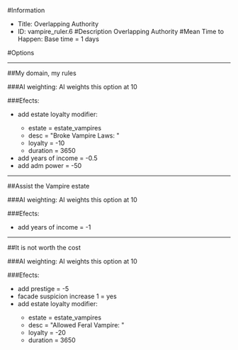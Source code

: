 #Information
 - Title: Overlapping Authority
 - ID: vampire_ruler.6
#Description
Overlapping Authority
#Mean Time to Happen:
Base time = 1 days

#Options

___
##My domain, my rules

###AI weighting:
AI weights this option at 10


###Efects:<ul><li>add estate loyalty modifier:</li><ul><li>estate = estate_vampires</li><li>desc = "Broke Vampire Laws: "</li><li>loyalty = -10</li><li>duration = 3650</li></ul><li>add years of income = -0.5</li><li>add adm power = -50</li></ul>

___
##Assist the Vampire estate

###AI weighting:
AI weights this option at 10


###Efects:<ul><li>add years of income = -1</li></ul>

___
##It is not worth the cost

###AI weighting:
AI weights this option at 10


###Efects:<ul><li>add prestige = -5</li><li>facade suspicion increase 1 = yes</li><li>add estate loyalty modifier:</li><ul><li>estate = estate_vampires</li><li>desc = "Allowed Feral Vampire: "</li><li>loyalty = -20</li><li>duration = 3650</li></ul></ul>
